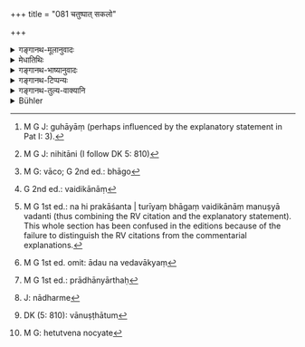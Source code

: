 +++
title = "081 चतुष्पात् सकलो"

+++

<details><summary>गङ्गानथ-मूलानुवादः</summary>

In the Kṛta Cycle Virtue exists in its perfect form, with all its four feet; and so does Truth;—No benefit accrues to men by vice—(81).
</details>

<details><summary>मेधातिथिः</summary>

[^११६]:
     M G DK (5: 809): prativartate (but see commentary that reads upavartate)

चत्वारः पादा यस्य **चतुष्पाद् धर्मः** । यागादेश् च धर्मत्वात् तस्य चानुष्ठेयस्वभावत्वाद् विग्रहाभावान् न पादशब्दः शरीरावयववचनः, किं तर्हि, अंशमात्रवचनः । न हि धर्मस्य शरीरम् अस्ति पुरुषविधं पशुपक्ष्यादिविधं वा । तेन स्वांशैश् चतुर्भिर् उपेतश् चतुष्पाद् उच्यते । तेन यो ऽयं धर्मः **चतुष्पात्** **सकलः** **कृतयुग** आसीत् । यागस्य तावत् प्रयोगावस्थस्य चत्वारो होतृकाः, होता ब्रह्मा उद्गाता अध्वर्युर् इति । चत्वारो वर्णाः कर्तार आश्रमा वा । सर्वथा यावान् वेदे धर्म उक्तः स सर्वस् तस्मिन् काले ऽंशतो ऽपि न हीनः अविगुणः सर्वो ऽनुष्ठीयते । बाहुल्येन चतुःसंख्या । एवं दानादिष्व् अपि योज्यम्- दाता द्रव्यं पात्रं भावतुष्टिः । अथ वा यागदानतपांसि ज्ञानं च । तथा वक्ष्यति "तपः परम्" (म्ध् १.८६) इति । 

- अथ वा धर्मप्रतिपादकं वाक्यं धर्मः । तस्य च चत्वारः पादाः चत्वारि पदजातानि । नामाख्याते चोपसर्गनिपाताश् च । तथा चाह- 

- चत्वारि वाक्परिमिता पदानि तानि विदुर् ब्राह्मणा ये मनीषिणः । (र्व् १.१६४.४५अब्)

मनस ईषिणः (पत् इ- ३) समर्था विद्वांसो धार्मिकाः । अद्यत्वे तु-

- गुहा[^११७] त्रीणि निहिता[^११८] नेङ्गयन्ति (र्व् १.१६४.४५च्) 


[^११८]:
     M G J: nihitāni (I follow DK 5: 810)


[^११७]:
     M G J: guhāyāṃ (perhaps influenced by the explanatory statement in Pat I: 3).

न हि प्रकाशन्ते । 

- तुरीयं वाचं[^११९] मनुष्या वदन्ति (र्व् १.१६४.४५द्) ॥


[^११९]:
     M G: vāco; G 2nd ed.: bhāgo

चतुर्थं भागं वैदिका[^१२०] मनुष्या वदन्ति ।[^१२१] एतद् उक्तं भवति- आदौ न वेदवाक्यं[^१२२] किंचिद् अन्तरितम्, न च काचिद् वेदशाखा । अद्यत्वे तु बह्वन्तरितम् । 


[^१२२]:
     M G 1st ed. omit: ādau na vedavākyaṃ


[^१२१]:
     M G 1st ed.: na hi prakāśanta | turīyaṃ bhāgaṃ vaidikānāṃ manuṣyā vadanti (thus combining the RV citation and the explanatory statement). This whole section has been confused in the editions because of the failure to distinguish the RV citations from the commentarial explanations.


[^१२०]:
     G 2nd ed.: vaidikānāṃ

- **सत्यं** चैवं **सकलम्** इत्य् अनुषङ्गः । सत्य् अपि सत्यस्य विहितत्वाद् धर्मत्वे, प्राधान्यार्थं[^१२३] पृथग् उपदेशः, हेत्वर्थे वा । सकलस्य धर्मानुष्ठानस्य सत्यं हेतुः । ये त्व् अनृतिनस् ते लोकावर्जनार्थं किंचिद् अनुतिष्ठन्ति, अन्यत् त्यजन्ति । 


[^१२३]:
     M G 1st ed.: prādhānyārthaḥ

- **नाधर्मेण**[^१२४] निषिद्धेन मार्गेण **कश्चिद् आगमो** विद्या वार्थो वानुष्ठातुर्[^१२५] **उपवर्तते** आगच्छति, युगस्वाभाव्यात् । न मनुष्या अधर्मेण विद्याम् आगमयन्ति, नापि धनम् अर्जयन्ति । विद्याधने धर्मानुष्ठानकारणे, तत्परिशुद्धिः सकलधर्मसद्भावस्य हेतुत्वेनानेनोच्यते[^१२६] ॥ १.८१ ॥


[^१२६]:
     M G: hetutvena nocyate


[^१२५]:
     DK (5: 810): vānuṣṭhātum


[^१२४]:
     J: nādharme
</details>

<details><summary>गङ्गानथ-भाष्यानुवादः</summary>

Virtue is that which has “four feet.” What constitutes ‘virtue’ is the action of sacrifice and the like; and as this latter is something to he performed, it has no body; hence the word ‘feet’ in the text cannot be taken as denoting the part of a body; it stands for ‘part’ or ‘factor.’ As a matter of fact, Virtue has no body, either like men or like birds and animals. Hence what is meant by Virtue having all its ‘four feet’ is that it is equipped with all its four factors. The meaning of the text thus is that such virtue as is perfect and equipped with its four factors existed in the *Kṛta* Cycle.—\[*The* ‘*four factors’ are now illustrated*\]—At the sacrifice, when it is in course of performance, there are four priests—viz., the ‘*Hotṛ*,’ the ‘*Brahman*,’ the ‘*Udgātṛ*’ and the ‘*Adhvaryu*’;—of the performers there are *four castes*, or *four life-stages*. ‘*Virtue*’ as it is described in the Veda was performed during that cycle in its entire and perfect form;
*i.e*., it was not deficient in even the smallest factor, and it was not
wanting in any of its details. The number ‘four’ is applicable to Virtue in many ways. For instance, in the case of the action of ‘giving’ also, there is the giver, the thing given, the recipient and his satisfaction. Or the ‘four factors’ of Virtue may be sacrifice, charity, austerity, and knowledge. This would he in accordance with what is going to be described in verse 86 as regards ‘Austerity’ being the chief virtue in the *Kṛta age*.

Or, the term ‘*Dharma*’ ‘*Virtue*’ in the text, may be taken as standing for the *words descriptive of Virtue*; and of such words the ‘four feet’ are the four kinds of words—Nouns, Verbs, Prepositions and Indeclinables. This is thus declared in *Ṛgveda* 1.164.45—‘There are four words contained in speech, these the wise Brāhmaṇas know’—(in this passage) the epithet ‘*manīsiṇaḥ*,’ ‘*wise*,’ stands for those ‘who are of powerful minds,’ *i.e*., learned, virtuous;—(the passage goes on) ‘these, placed in the cave, do not appear to view,’—*i.e*., are not perceptible—‘the fourth speech people speak’—the fourth, people versed in the Veda speak. The meaning of this passage is that—‘in the beginning, no Vedic sentence was hidden from view, nor was any Vedic Rescensional Text lost, while now a days, much has become lost.’

‘*So does truth*,’—that is, truth also exsists in its perfect form. Though truth also, being what is prescribed in the Veda, is a ‘virtue’ (and as such already included in the latter term), yet it has been separately mentioned with a view to show its special importance, or to indicate that it forms the basis of all virtues, the performance of ‘virtue’ in its entire form is based upon truth; and those who are untruthful, perform, for the purpose of gaining popularity, only a part of what constitutes ‘virtue’ and ignore the rest of it.

‘*By vice*’—*i.e*., by following the prohibited path ,—‘*no benefit*’—in the shape of either *learning* or wealth,—‘*accrues*’—comes—to the performer; this is by virtue of the special character of the age. (During that age) men do not acquire learning, nor do they earn wealth, by vicious means. Learning and wealth are the means by which virtuous acts are performed; hence when it is said that these are pure, what is meant is that this is what tends to virtue being performed in its entire and perfect form—(81).
</details>

<details><summary>गङ्गानथ-टिप्पन्यः</summary>

Dharma with its ‘four feet’ is a common idea in Hinduism. In VIII. 16 we have the picture of Dharma as a ‘bull’; its ‘four feet’ have been variously identified:—(*a*) according to Medhātithi, they represent the four principal sacrificial priests—*Adhvaryu*, *Hotṛ*, *Brahman* and
*Udgātṛ*;—(*b*) he also suggests, along with Nandana, that they may
stand for the four castes;—(*c*) they have been held by Medhātithi, Kullūka and Nārāyaṇa to stand for the four means of acquiring merit—*Tapas, Jñāna, Yajña* and *Dāna*;—(*d*) and last, they have been identified by Medhātithi with the four kinds of speech described in
*Ṛgveda* 1.164.45—‘Three being hidden in the cave and the fourth being
spoken by men.’

‘*Satyam*’—Though included in ‘*Dharma*,’ this has been mentioned separately, for the purpose of showing its special importance. The
*Aparārka* (p. 1012) quotes the first line of this verse as showing the
diverse character of the various cycles.—The verse is quoted in the Vīramitrodaya—Parībhāṣā, p. 50.
</details>

<details><summary>गङ्गानथ-तुल्य-वाक्यानि</summary>

**(Verse 81-86)  
**

*Mahābhārata*, 12.231.23-28.—(Same as Manu.)
</details>

<details><summary>Bühler</summary>

081	In the Krita age Dharma is four-footed and entire, and (so is) Truth; nor does any gain accrue to men by unrighteousness.
</details>
